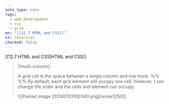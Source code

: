 ```yaml
---
note_type: note
tags:
  - web_development
  - css
  - grid
mn: "[[12.7 HTML and CSS]]"
kt: theorical
checked: false
---
```

[[12.7 HTML and CSS|HTML and CSS]]

>[!multi-column]
>
>A grid cell is the space between a single column and row track. 
>%% %% 
>By default, each grid element will occupy one cell, however, I can change the order and the cells and element can occupy.
>
>![[Pasted image 20240703100340.png|center|250]]

